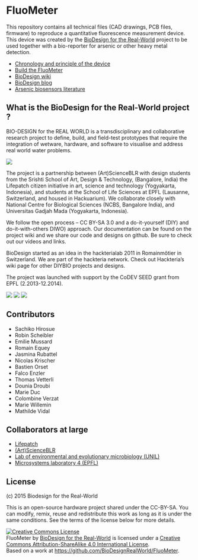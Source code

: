 
FluoMeter
=========

This repository contains all technical files (CAD drawings, PCB files,
firmware) to reproduce a quantitative fluorescence measurement device. This
device was created by the [BioDesign for the Real-World](http://biodesign.cc)
project to be used together with a bio-reporter for arsenic or other heavy
metal detection.

* [Chronology and principle of the device](http://wiki.biodesign.cc/wiki/Chronology_of_the_prototypes)
* [Build the FluoMeter](http://wiki.biodesign.cc/wiki/Arsenic-Prototype-4-0)
* [BioDesign wiki](http://wiki.biodesign.cc)
* [BioDesign blog](http://biodesign.cc)
* [Arsenic biosensors literature](http://www.unil.ch/arsenicsensors/en/home/menuguid/literature.html)


What is the BioDesign for the Real-World project ?
--------------------------------------------------


BIO-DESIGN for the REAL WORLD is a transdisciplinary and collaborative research
project to define, build, and field-test prototypes that require the
integration of wetware, hardware, and software to visualise and address real
world water problems.

![](https://filopodia.files.wordpress.com/2016/01/logo_green_wiki.png)

The project is a partnership between (Art)ScienceBLR with design students from
the Srishti School of Art, Design & Technology, (Bangalore, India) the
Lifepatch citizen initiative in art, science and technology (Yogyakarta,
Indonesia), and students at the School of Life Sciences at EPFL (Lausanne,
Switzerland, and housed in Hackuarium). We collaborate closely with
National Centre for Biological Sciences (NCBS, Bangalore India),
and Universitas Gadjah Mada (Yogyakarta, Indonesia).

We follow the open process – CC BY-SA 3.0 and a do-it-yourself (DIY) and do-it-with-others DIWO) approach. Our documentation can be found on the project wiki and we share our code and designs on github. Be sure to check out our videos and links.

BioDesign started as an idea in the hackterialab 2011 in Romainmôtier in Switzerland. We are part of the hackteria network. Check out Hackteria’s wiki page for other DIYBIO projects and designs.

The project was launched with support by the CoDEV SEED grant from EPFL (2.2013-12.2014).

![](https://filopodia.files.wordpress.com/2015/11/artsciblr-logo.png?w=138&h=140)
![](https://filopodia.files.wordpress.com/2015/11/hackteria_banner.jpg?w=422&h=102)
![](https://filopodia.files.wordpress.com/2015/11/lifepatch-logo.jpg?w=374&h=102)

Contributors
------------

* Sachiko Hirosue
* Robin Scheibler
* Emilie Mussard
* Romain Equey
* Jasmina Rubattel
* Nicolas Krischer
* Bastien Orset
* Falco Enzler
* Thomas Vetterli
* Dounia Droubi
* Marie Duc
* Colombine Verzat
* Marie Willemin
* Mathilde Vidal

Collaborators at large
----------------------

* [Lifepatch](http://lifepatch.org/)
* [(Art)ScienceBLR](http://artscienceblr.org/)
* [Lab of environmental and evolutionary microbiology (UNIL)](http://www.unil.ch/dmf/en/home/menuinst/research-units/van-der-meer.html)
* [Microsystems laboratory 4 (EPFL)](http://lmis4.epfl.ch/)

License
-------

(c) 2015 Biodesign for the Real-World

This is an open-source hardware project shared under the CC-BY-SA. You can
modify, remix, reuse and redistribute this work as long as it is under the same
conditions. See the terms of the license below for more details.

<a rel="license" href="http://creativecommons.org/licenses/by-sa/4.0/"><img alt="Creative Commons License" style="border-width:0" src="https://i.creativecommons.org/l/by-sa/4.0/88x31.png" /></a><br /><span xmlns:dct="http://purl.org/dc/terms/" property="dct:title">FluoMeter</span> by <a xmlns:cc="http://creativecommons.org/ns#" href="http://biodesign.cc" property="cc:attributionName" rel="cc:attributionURL">BioDesign for the Real-World</a> is licensed under a <a rel="license" href="http://creativecommons.org/licenses/by-sa/4.0/">Creative Commons Attribution-ShareAlike 4.0 International License</a>.<br />Based on a work at <a xmlns:dct="http://purl.org/dc/terms/" href="https://github.com/BioDesignRealWorld/FluoMeter" rel="dct:source">https://github.com/BioDesignRealWorld/FluoMeter</a>.
